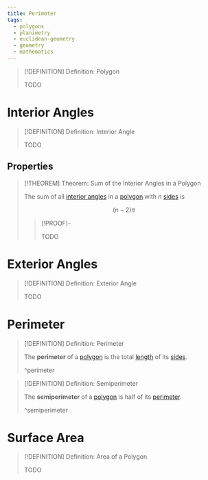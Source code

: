 ```yaml
---
title: Perimeter
tags:
  - polygons
  - planimetry
  - euclidean-geometry
  - geometry
  - mathematics
---
```


>[!DEFINITION] Definition: Polygon
>
>TODO
>

# Interior Angles

>[!DEFINITION] Definition: Interior Angle
>
>TODO
>

## Properties

>[!THEOREM] Theorem: Sum of the Interior Angles in a Polygon
>
>The sum of all [interior angles](Interior%20Angle.md) in a [polygon](Polygons.md) with $n$ [sides](Polygons.md) is
>
>$$
>(n-2)\pi
>$$
>
>>[!PROOF]-
>>
>>TODO
>>
>

# Exterior Angles

>[!DEFINITION] Definition: Exterior Angle
>
>TODO
>

# Perimeter

>[!DEFINITION] Definition: Perimeter
>
>The **perimeter** of a [polygon](Polygons.md) is the total [length](../../Curves/Length.md) of its [sides](Polygons.md).
>
>^perimeter
>

>[!DEFINITION] Definition: Semiperimeter
>
>The **semiperimeter** of a [polygon](Polygons.md) is half of its [perimeter](Perimeter.md).
>
>^semiperimeter
>

# Surface Area

>[!DEFINITION] Definition: Area of a Polygon
>
>TODO
>